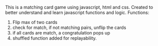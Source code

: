 This is a matching card game using javascript, html and css. Created to better understand and learn javascript functions and logic. 
Functions:
  1. Flip max of two cards
  2. check for match, if not matching pairs, unflip the cards
  3. if all cards are match, a congratulation pops up
  4. shuffled function added for replayability.
